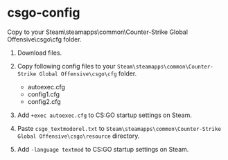 # csgo-config

Copy to your Steam\steamapps\common\Counter-Strike Global Offensive\csgo\cfg folder.


1. Download files.

2. Copy following config files to your `Steam\steamapps\common\Counter-Strike Global Offensive\csgo\cfg` folder.
    - autoexec.cfg 
    - config1.cfg
    - config2.cfg
    
3. Add `+exec autoexec.cfg` to CS:GO startup settings on Steam.

4. Paste `csgo_textmodorel.txt` to `Steam\steamapps\common\Counter-Strike Global Offensive\csgo\resource` directory.

5. Add `-language textmod` to CS:GO startup settings on Steam.

